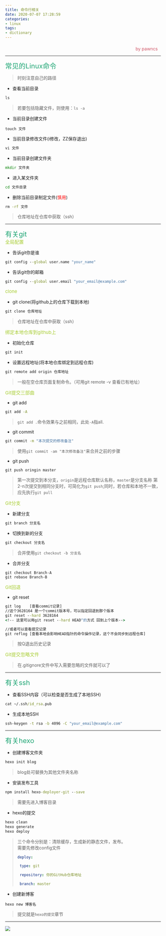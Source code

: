 ```yaml
---
title: 命令行相关
date: 2020-07-07 17:28:59
categories:
- linux
tags: 
- dictionary
---
```

<style>
.title1{
    font-size:36px;
    color:#e7767f;
    /* 桃红 */

}
.title2{
    font-size:29px;
    color:#176f58;
    /* 祖母绿 */
}
.title3{
    font-size:22px;
    color:#21a675;
    /* 石绿 */
}
.title4{
    font-size:15px;
    color:#a8cd34;
    /* 柳绿 */
}
.name{

    margin-left: auto;
    text-align: right;
    color: #d05667;
    margin-right: 10px;
    margin-top: 20px;
    /*海棠红*/
}
</style>

<div class="name">by pawncs</div>

-----
<div class="title3">常见的Linux命令</div>

>时刻注意自己的路径
+ 查看当前目录
~~~cmd
ls
~~~
>若要包括隐藏文件，则使用：`ls -a`
+ 当前目录创建文件
~~~
touch 文件
~~~
+ 当前目录修改文件(i修改，ZZ保存退出)
~~~cmd
vi 文件
~~~
+ 当前目录创建文件夹
~~~cmd
mkdir 文件夹
~~~
+ 进入某文件夹
~~~cmd
cd 文件目录
~~~
+ 删除当前目录制定文件(<span style="color:red">慎用</span>)
~~~cmd
rm -rf 文件
~~~
>仓库地址在仓库中获取（ssh）

-----
<div class="title3">有关git</div>
<div class="title4">全局配置</div>

+ 告诉git你是谁
~~~cmd
git config --global user.name "your_name"
~~~
+ 告诉git你的邮箱
~~~cmd
git config --global user.email "your_email@example.com"
~~~
<div class="title4">clone</div>

+ git clone(将github上的仓库下载到本地)
~~~cmd
git clone 仓库地址
~~~
>仓库地址在仓库中获取（ssh）
<div class="title4">绑定本地仓库到github上</div>

+ 初始化仓库
~~~cmd
git init
~~~
+ 设置远程地址(将本地仓库绑定到远程仓库)
~~~cmd
git remote add origin 仓库地址
~~~
>一般在空仓库页面复制命令。（可用git remote -v 查看已有地址）
<div class="title4">Git提交三部曲</div>

+ git add
~~~cmd
git add -A
~~~
>`git add .`命令效果与之前相同，此处`-A`指all.
+ git commit
~~~cmd
git commit -m "本次提交的修改备注"
~~~
>使用`git commit -am "本次修改备注"`来合并之前的步骤
+ git push
~~~cmd
git push oringin master
~~~
>第一次提交到本分支，`origin`是远程仓库默认名称，`master`是分支名称
>第2-n次提交到相同分支时，可简化为`git push`;同时，若仓库和本地不一致，应先执行`git pull`
<div class="title4">Git分支</div>

+ 新建分支
~~~cmd
git branch 分支名
~~~
+ 切换到新的分支
~~~cmd
git checkout 分支名
~~~
>合并使用`git checkout -b 分支名`

+ 合并分支
~~~
git checkout Branch-A
git rebase Branch-B
~~~
<div class="title4">Git回退</div>

+ git reset
~~~cmd
git log    [查看commit记录]
//这个3628164 是一个commit版本号，可以指定回退到那个版本
git reset --hard 3628164 
<!-- 这里可以用git reset --hard HEAD^的方式 回到上个版本-->

//或者可以查看提交记录
git reflog [查看本地会影响HEAD指针的命令操作记录，这个不会同步到远程仓库]
~~~
>按Q退出历史记录

<div class="title4">Git提交忽略文件</div>

>在.gitignore文件中写入需要忽略的文件就可以了

-----
<div class="title3">有关ssh</div>

+ 查看SSH内容（可以检查是否生成了本地SSH）
~~~cmd
cat ~/.ssh/id_rsa.pub
~~~
+ 生成本地SSH
~~~cmd
ssh-keygen -t rsa -b 4096 -C "your_email@example.com"
~~~
-----
<div class="title3">有关hexo</div>

+ 创建博客文件夹
~~~cmd
hexo init blog
~~~
>blog处可替换为其他文件夹名称
+ 安装发布工具
~~~cmd
npm install hexo-deployer-git --save
~~~
>需要先进入博客目录

+ hexo的提交
~~~cmd
hexo clean
hexo generate
hexo deploy
~~~
>三个命令分别是：清除缓存，生成新的静态文件，发布。  
>需要先修改config文件
>~~~yml
>deploy:
>
>  type: git
>
>  repository: 你的GitHub仓库地址
>
>  branch: master
>~~~
+ 创建新博客
~~~
hexo new 博客名
~~~ 
>提交就是`hexo的提交`章节

-----
![](https://qgt-style.oss-cn-hangzhou.aliyuncs.com/newcoursep4/g1/g1-2-2/tenor.gif)